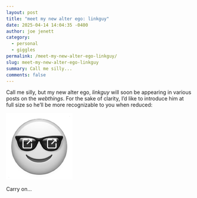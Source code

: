 ```yaml
---
layout: post
title: "meet my new alter ego: linkguy"
date: 2025-04-14 14:04:35 -0400
author: joe jenett
category:
  - personal
  - giggles
permalink: /meet-my-new-alter-ego-linkguy/
slug: meet-my-new-alter-ego-linkguy
summary: Call me silly...
comments: false
---
```

<p>
Call me silly, but my new alter ego, <em>linkguy</em> will soon be appearing in various posts on the <em>webthings</em>. For the sake of clarity, I’d like to introduce him at full size so he’ll be more recognizable to you when reduced:
</p>
<p class="center">
<img title="ain’t he cute?" src="/images/elguy.png" alt="" width="180">
</p>
<p>
Carry on...
</p>




<a href="https://brid.gy/publish/mastodon"></a>